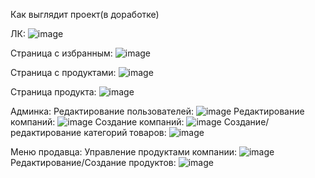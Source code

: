Как выглядит проект(в доработке)

ЛК:
![image](https://github.com/user-attachments/assets/1ba12a3d-4101-4e34-82f1-b74ca6609783)

Страница с избранным:
![image](https://github.com/user-attachments/assets/535bd5ea-b748-424e-bc1c-4259543dc211)

Страница с продуктами: 
![image](https://github.com/user-attachments/assets/242e672f-d12e-4236-b868-c82f72b94e27)

Страница продукта: ![image](https://github.com/user-attachments/assets/fe7f3996-f6d7-445f-af85-df803ebd18c0)


Админка:
  Редактирование пользователей: ![image](https://github.com/user-attachments/assets/5b932e7e-95e6-41ea-8e46-aac56adc7271)
  Редактирование компаний: ![image](https://github.com/user-attachments/assets/57b2c150-539a-4f46-b16a-af2e0509a7e6)
  Создание компаний: ![image](https://github.com/user-attachments/assets/9c649af4-581d-45a8-b66a-50b1a3b23dd4)
  Создание/редактирование категорий товаров: ![image](https://github.com/user-attachments/assets/054c3394-3024-4df3-9a3e-7d20d39989be)

Меню продавца: 
  Управление продуктами компании: ![image](https://github.com/user-attachments/assets/b997857c-6423-4b5a-999b-00f2588e0571)
  Редактирование/Создание продуктов: ![image](https://github.com/user-attachments/assets/3270f011-ff2e-4593-897f-0dbac1241cee)
